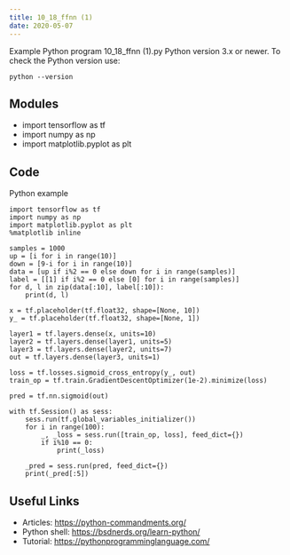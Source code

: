 ```yaml
---
title: 10_18_ffnn (1)
date: 2020-05-07
---
```

Example Python program 10_18_ffnn (1).py
Python version 3.x or newer.
To check the Python version use:

    python --version

## Modules

* import tensorflow as tf
* import numpy as np
* import matplotlib.pyplot as plt

## Code

Python example

    import tensorflow as tf
    import numpy as np
    import matplotlib.pyplot as plt
    %matplotlib inline
    
    samples = 1000
    up = [i for i in range(10)]
    down = [9-i for i in range(10)]
    data = [up if i%2 == 0 else down for i in range(samples)]
    label = [[1] if i%2 == 0 else [0] for i in range(samples)]
    for d, l in zip(data[:10], label[:10]):
        print(d, l)
    
    x = tf.placeholder(tf.float32, shape=[None, 10])
    y_ = tf.placeholder(tf.float32, shape=[None, 1])
    
    layer1 = tf.layers.dense(x, units=10)
    layer2 = tf.layers.dense(layer1, units=5)
    layer3 = tf.layers.dense(layer2, units=7)
    out = tf.layers.dense(layer3, units=1)
    
    loss = tf.losses.sigmoid_cross_entropy(y_, out)
    train_op = tf.train.GradientDescentOptimizer(1e-2).minimize(loss)
    
    pred = tf.nn.sigmoid(out)
    
    with tf.Session() as sess:
        sess.run(tf.global_variables_initializer())
        for i in range(100):
            _, _loss = sess.run([train_op, loss], feed_dict={})
            if i%10 == 0:
                print(_loss)
        
        _pred = sess.run(pred, feed_dict={})
        print(_pred[:5])
        

## Useful Links

- Articles: https://python-commandments.org/
- Python shell: https://bsdnerds.org/learn-python/
- Tutorial: https://pythonprogramminglanguage.com/

